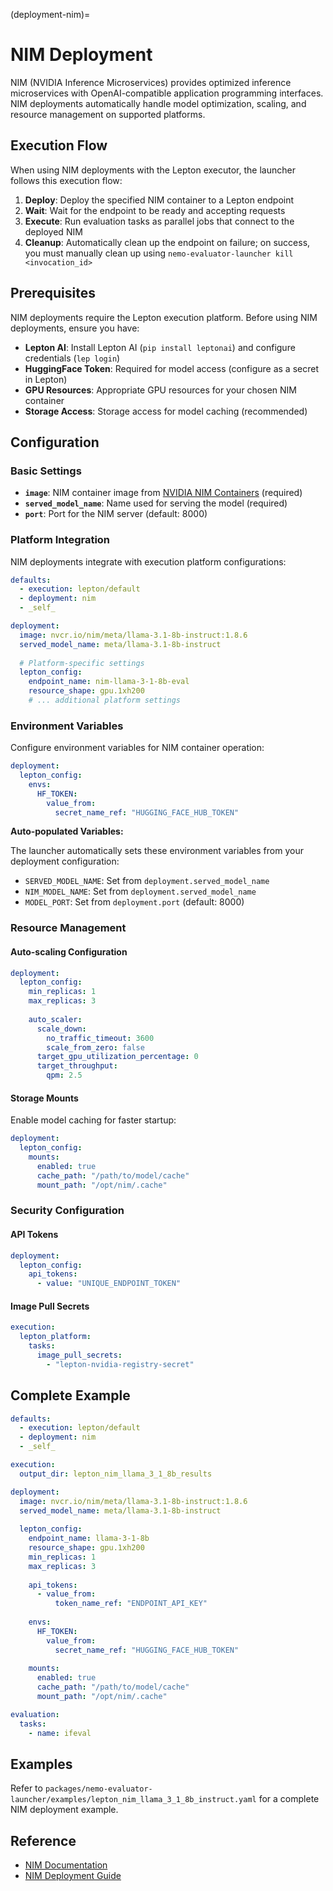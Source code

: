 (deployment-nim)=

# NIM Deployment

NIM (NVIDIA Inference Microservices) provides optimized inference microservices with OpenAI-compatible application programming interfaces. NIM deployments automatically handle model optimization, scaling, and resource management on supported platforms.

## Execution Flow

When using NIM deployments with the Lepton executor, the launcher follows this execution flow:

1. **Deploy**: Deploy the specified NIM container to a Lepton endpoint
2. **Wait**: Wait for the endpoint to be ready and accepting requests
3. **Execute**: Run evaluation tasks as parallel jobs that connect to the deployed NIM
4. **Cleanup**: Automatically clean up the endpoint on failure; on success, you must manually clean up using `nemo-evaluator-launcher kill <invocation_id>`

## Prerequisites

NIM deployments require the Lepton execution platform. Before using NIM deployments, ensure you have:

- **Lepton AI**: Install Lepton AI (`pip install leptonai`) and configure credentials (`lep login`)
- **HuggingFace Token**: Required for model access (configure as a secret in Lepton)
- **GPU Resources**: Appropriate GPU resources for your chosen NIM container
- **Storage Access**: Storage access for model caching (recommended)

## Configuration

### Basic Settings

- **`image`**: NIM container image from [NVIDIA NIM Containers](https://catalog.ngc.nvidia.com/containers?filters=nvidia_nim) (required)
- **`served_model_name`**: Name used for serving the model (required)
- **`port`**: Port for the NIM server (default: 8000)

### Platform Integration

NIM deployments integrate with execution platform configurations:

```yaml
defaults:
  - execution: lepton/default
  - deployment: nim
  - _self_

deployment:
  image: nvcr.io/nim/meta/llama-3.1-8b-instruct:1.8.6
  served_model_name: meta/llama-3.1-8b-instruct
  
  # Platform-specific settings
  lepton_config:
    endpoint_name: nim-llama-3-1-8b-eval
    resource_shape: gpu.1xh200
    # ... additional platform settings
```

### Environment Variables

Configure environment variables for NIM container operation:

```yaml
deployment:
  lepton_config:
    envs:
      HF_TOKEN:
        value_from:
          secret_name_ref: "HUGGING_FACE_HUB_TOKEN"
```

**Auto-populated Variables:**

The launcher automatically sets these environment variables from your deployment configuration:

- `SERVED_MODEL_NAME`: Set from `deployment.served_model_name`
- `NIM_MODEL_NAME`: Set from `deployment.served_model_name`
- `MODEL_PORT`: Set from `deployment.port` (default: 8000)

### Resource Management

#### Auto-scaling Configuration

```yaml
deployment:
  lepton_config:
    min_replicas: 1
    max_replicas: 3
    
    auto_scaler:
      scale_down:
        no_traffic_timeout: 3600
        scale_from_zero: false
      target_gpu_utilization_percentage: 0
      target_throughput:
        qpm: 2.5
```

#### Storage Mounts

Enable model caching for faster startup:

```yaml
deployment:
  lepton_config:
    mounts:
      enabled: true
      cache_path: "/path/to/model/cache"
      mount_path: "/opt/nim/.cache"
```

### Security Configuration

#### API Tokens

```yaml
deployment:
  lepton_config:
    api_tokens:
      - value: "UNIQUE_ENDPOINT_TOKEN"
```

#### Image Pull Secrets

```yaml
execution:
  lepton_platform:
    tasks:
      image_pull_secrets:
        - "lepton-nvidia-registry-secret"
```

## Complete Example

```yaml
defaults:
  - execution: lepton/default
  - deployment: nim
  - _self_

execution:
  output_dir: lepton_nim_llama_3_1_8b_results

deployment:
  image: nvcr.io/nim/meta/llama-3.1-8b-instruct:1.8.6
  served_model_name: meta/llama-3.1-8b-instruct
  
  lepton_config:
    endpoint_name: llama-3-1-8b
    resource_shape: gpu.1xh200
    min_replicas: 1
    max_replicas: 3
    
    api_tokens:
      - value_from:
          token_name_ref: "ENDPOINT_API_KEY"
    
    envs:
      HF_TOKEN:
        value_from:
          secret_name_ref: "HUGGING_FACE_HUB_TOKEN"
    
    mounts:
      enabled: true
      cache_path: "/path/to/model/cache"
      mount_path: "/opt/nim/.cache"

evaluation:
  tasks:
    - name: ifeval
```

## Examples

Refer to `packages/nemo-evaluator-launcher/examples/lepton_nim_llama_3_1_8b_instruct.yaml` for a complete NIM deployment example.

## Reference

- [NIM Documentation](https://docs.nvidia.com/nim/)
- [NIM Deployment Guide](https://docs.nvidia.com/nim/large-language-models/latest/deployment-guide.html)
